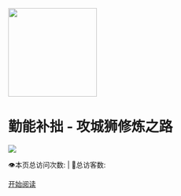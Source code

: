 <div class="cover-main"><img width="180px" src="#/icon/author.JPG">

<h1 id="practiceMakePerfect">
<a><span>勤能补拙 - 攻城狮修炼之路</span></a></h1>



![](https://img.shields.io/badge/author-zysun-yellow.svg)


<span id="busuanzi_container_site_pv" style="display: inline;">
    👁️本页总访问次数:<span id="busuanzi_value_site_pv"></span> 
</span>
<span id="busuanzi_container_site_uv" style="display: inline;"> 
    | 🧑总访客数: <span id="busuanzi_value_site_uv"></span>
</span>


<a href="#/menu">开始阅读</a></p></div><div class="mask"></div></section>
